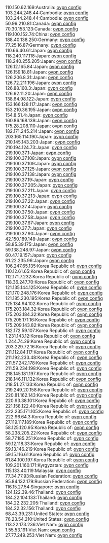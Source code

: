 110.150.62.169:Australia: [ovpn config](vpn/110_150_62_169.ovpn)  
103.244.248.44:Cambodia: [ovpn config](vpn/103_244_248_44.ovpn)  
103.244.248.44:Cambodia: [ovpn config](vpn/103_244_248_44.ovpn)  
50.99.210.81:Canada: [ovpn config](vpn/50_99_210_81.ovpn)  
70.30.153.123:Canada: [ovpn config](vpn/70_30_153_123.ovpn)  
119.100.152.74:China: [ovpn config](vpn/119_100_152_74.ovpn)  
188.40.138.250:Germany: [ovpn config](vpn/188_40_138_250.ovpn)  
77.25.16.87:Germany: [ovpn config](vpn/77_25_16_87.ovpn)  
110.66.40.61:Japan: [ovpn config](vpn/110_66_40_61.ovpn)  
118.240.117.118:Japan: [ovpn config](vpn/118_240_117_118.ovpn)  
118.240.255.205:Japan: [ovpn config](vpn/118_240_255_205.ovpn)  
126.12.165.84:Japan: [ovpn config](vpn/126_12_165_84.ovpn)  
126.159.18.81:Japan: [ovpn config](vpn/126_159_18_81.ovpn)  
126.206.8.31:Japan: [ovpn config](vpn/126_206_8_31.ovpn)  
126.72.211.196:Japan: [ovpn config](vpn/126_72_211_196.ovpn)  
126.88.160.3:Japan: [ovpn config](vpn/126_88_160_3.ovpn)  
126.92.11.20:Japan: [ovpn config](vpn/126_92_11_20.ovpn)  
138.64.98.122:Japan: [ovpn config](vpn/138_64_98_122.ovpn)  
153.166.128.117:Japan: [ovpn config](vpn/153_166_128_117.ovpn)  
153.210.36.195:Japan: [ovpn config](vpn/153_210_36_195.ovpn)  
154.8.51.4:Japan: [ovpn config](vpn/154_8_51_4.ovpn)  
160.86.168.139:Japan: [ovpn config](vpn/160_86_168_139.ovpn)  
175.28.208.110:Japan: [ovpn config](vpn/175_28_208_110.ovpn)  
182.171.245.214:Japan: [ovpn config](vpn/182_171_245_214.ovpn)  
203.165.114.190:Japan: [ovpn config](vpn/203_165_114_190.ovpn)  
210.145.143.203:Japan: [ovpn config](vpn/210_145_143_203.ovpn)  
210.194.124.73:Japan: [ovpn config](vpn/210_194_124_73.ovpn)  
219.100.37.1:Japan: [ovpn config](vpn/219_100_37_1.ovpn)  
219.100.37.108:Japan: [ovpn config](vpn/219_100_37_108.ovpn)  
219.100.37.109:Japan: [ovpn config](vpn/219_100_37_109.ovpn)  
219.100.37.125:Japan: [ovpn config](vpn/219_100_37_125.ovpn)  
219.100.37.138:Japan: [ovpn config](vpn/219_100_37_138.ovpn)  
219.100.37.19:Japan: [ovpn config](vpn/219_100_37_19.ovpn)  
219.100.37.205:Japan: [ovpn config](vpn/219_100_37_205.ovpn)  
219.100.37.211:Japan: [ovpn config](vpn/219_100_37_211.ovpn)  
219.100.37.213:Japan: [ovpn config](vpn/219_100_37_213.ovpn)  
219.100.37.22:Japan: [ovpn config](vpn/219_100_37_22.ovpn)  
219.100.37.4:Japan: [ovpn config](vpn/219_100_37_4.ovpn)  
219.100.37.50:Japan: [ovpn config](vpn/219_100_37_50.ovpn)  
219.100.37.58:Japan: [ovpn config](vpn/219_100_37_58.ovpn)  
219.100.37.67:Japan: [ovpn config](vpn/219_100_37_67.ovpn)  
219.100.37.7:Japan: [ovpn config](vpn/219_100_37_7.ovpn)  
219.100.37.90:Japan: [ovpn config](vpn/219_100_37_90.ovpn)  
42.150.189.148:Japan: [ovpn config](vpn/42_150_189_148.ovpn)  
58.85.39.175:Japan: [ovpn config](vpn/58_85_39_175.ovpn)  
59.138.248.97:Japan: [ovpn config](vpn/59_138_248_97.ovpn)  
60.47.19.157:Japan: [ovpn config](vpn/60_47_19_157.ovpn)  
61.22.235.96:Japan: [ovpn config](vpn/61_22_235_96.ovpn)  
106.247.65.135:Korea Republic of: [ovpn config](vpn/106_247_65_135.ovpn)  
110.12.61.65:Korea Republic of: [ovpn config](vpn/110_12_61_65.ovpn)  
112.171.7.232:Korea Republic of: [ovpn config](vpn/112_171_7_232.ovpn)  
118.36.247.70:Korea Republic of: [ovpn config](vpn/118_36_247_70.ovpn)  
121.135.144.125:Korea Republic of: [ovpn config](vpn/121_135_144_125.ovpn)  
121.170.248.176:Korea Republic of: [ovpn config](vpn/121_170_248_176.ovpn)  
121.185.230.195:Korea Republic of: [ovpn config](vpn/121_185_230_195.ovpn)  
125.134.94.102:Korea Republic of: [ovpn config](vpn/125_134_94_102.ovpn)  
175.203.184.32:Korea Republic of: [ovpn config](vpn/175_203_184_32.ovpn)  
175.203.184.32:Korea Republic of: [ovpn config](vpn/175_203_184_32.ovpn)  
175.205.171.16:Korea Republic of: [ovpn config](vpn/175_205_171_16.ovpn)  
175.209.143.82:Korea Republic of: [ovpn config](vpn/175_209_143_82.ovpn)  
182.172.59.107:Korea Republic of: [ovpn config](vpn/182_172_59_107.ovpn)  
1.231.143.12:Korea Republic of: [ovpn config](vpn/1_231_143_12.ovpn)  
1.244.74.29:Korea Republic of: [ovpn config](vpn/1_244_74_29.ovpn)  
203.229.72.16:Korea Republic of: [ovpn config](vpn/203_229_72_16.ovpn)  
211.112.84.117:Korea Republic of: [ovpn config](vpn/211_112_84_117.ovpn)  
211.192.233.48:Korea Republic of: [ovpn config](vpn/211_192_233_48.ovpn)  
211.57.242.178:Korea Republic of: [ovpn config](vpn/211_57_242_178.ovpn)  
211.59.234.198:Korea Republic of: [ovpn config](vpn/211_59_234_198.ovpn)  
218.145.181.197:Korea Republic of: [ovpn config](vpn/218_145_181_197.ovpn)  
218.146.111.132:Korea Republic of: [ovpn config](vpn/218_146_111_132.ovpn)  
218.51.27.133:Korea Republic of: [ovpn config](vpn/218_51_27_133.ovpn)  
219.249.20.158:Korea Republic of: [ovpn config](vpn/219_249_20_158.ovpn)  
220.81.162.143:Korea Republic of: [ovpn config](vpn/220_81_162_143.ovpn)  
220.93.38.101:Korea Republic of: [ovpn config](vpn/220_93_38_101.ovpn)  
221.158.122.40:Korea Republic of: [ovpn config](vpn/221_158_122_40.ovpn)  
222.235.171.105:Korea Republic of: [ovpn config](vpn/222_235_171_105.ovpn)  
222.96.64.3:Korea Republic of: [ovpn config](vpn/222_96_64_3.ovpn)  
27.119.117.189:Korea Republic of: [ovpn config](vpn/27_119_117_189.ovpn)  
58.125.120.95:Korea Republic of: [ovpn config](vpn/58_125_120_95.ovpn)  
58.238.205.22:Korea Republic of: [ovpn config](vpn/58_238_205_22.ovpn)  
58.77.185.251:Korea Republic of: [ovpn config](vpn/58_77_185_251.ovpn)  
59.12.118.33:Korea Republic of: [ovpn config](vpn/59_12_118_33.ovpn)  
59.13.146.219:Korea Republic of: [ovpn config](vpn/59_13_146_219.ovpn)  
59.15.116.61:Korea Republic of: [ovpn config](vpn/59_15_116_61.ovpn)  
61.84.100.197:Korea Republic of: [ovpn config](vpn/61_84_100_197.ovpn)  
109.201.160.171:Kyrgyzstan: [ovpn config](vpn/109_201_160_171.ovpn)  
115.133.40.119:Malaysia: [ovpn config](vpn/115_133_40_119.ovpn)  
77.34.77.93:Russian Federation: [ovpn config](vpn/77_34_77_93.ovpn)  
95.84.132.179:Russian Federation: [ovpn config](vpn/95_84_132_179.ovpn)  
116.15.27.54:Singapore: [ovpn config](vpn/116_15_27_54.ovpn)  
124.122.39.46:Thailand: [ovpn config](vpn/124_122_39_46.ovpn)  
184.22.104.133:Thailand: [ovpn config](vpn/184_22_104_133.ovpn)  
184.22.232.205:Thailand: [ovpn config](vpn/184_22_232_205.ovpn)  
184.22.32.156:Thailand: [ovpn config](vpn/184_22_32_156.ovpn)  
68.43.39.231:United States: [ovpn config](vpn/68_43_39_231.ovpn)  
76.23.54.210:United States: [ovpn config](vpn/76_23_54_210.ovpn)  
113.22.173.236:Viet Nam: [ovpn config](vpn/113_22_173_236.ovpn)  
1.55.53.191:Viet Nam: [ovpn config](vpn/1_55_53_191.ovpn)  
27.77.249.253:Viet Nam: [ovpn config](vpn/27_77_249_253.ovpn)  
